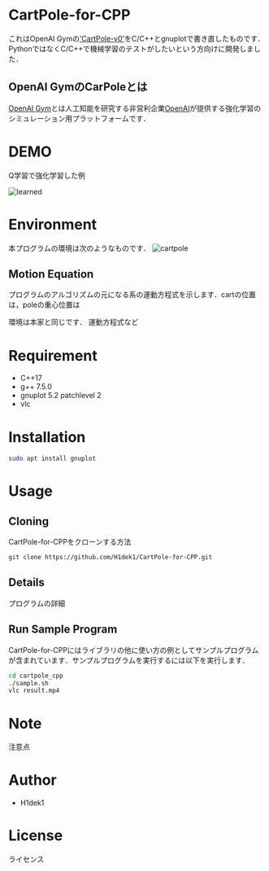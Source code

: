 # CartPole-for-CPP

これはOpenAI Gymの['CartPole-v0'](https://github.com/openai/gym/wiki/CartPole-v0)をC/C++とgnuplotで書き直したものです．PythonではなくC/C++で機械学習のテストがしたいという方向けに開発しました．

## OpenAI GymのCarPoleとは
[OpenAI Gym](https://github.com/openai/gym)とは人工知能を研究する非営利企業[OpenAI](https://openai.com/)が提供する強化学習のシミュレーション用プラットフォームです．


# DEMO

Q学習で強化学習した例

![learned](https://user-images.githubusercontent.com/56115620/76943403-a1b56880-6942-11ea-90d1-4135a84e7d9a.gif)

# Environment

本プログラムの環境は次のようなものです．
![cartpole](https://user-images.githubusercontent.com/56115620/77049920-451e8000-6a0c-11ea-8106-803f517d0716.png)

## Motion Equation

プログラムのアルゴリズムの元になる系の運動方程式を示します．cartの位置は，poleの重心位置は

環境は本家と同じです．
運動方程式など

# Requirement
 
* C++17
* g++ 7.5.0
* gnuplot 5.2 patchlevel 2
* vlc
 
# Installation
 
```bash
sudo apt install gnuplot
```
 
# Usage
## Cloning 

CartPole-for-CPPをクローンする方法

```bash
git clone https://github.com/H1dek1/CartPole-for-CPP.git
```

## Details

プログラムの詳細
 
## Run Sample Program

CartPole-for-CPPにはライブラリの他に使い方の例としてサンプルプログラムが含まれています．サンプルプログラムを実行するには以下を実行します．
 
```bash
cd cartpole_cpp
./sample.sh
vlc result.mp4
```
 
# Note
 
注意点
 
# Author

* H1dek1
 
# License

ライセンス
